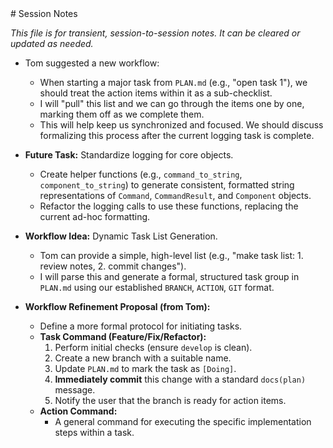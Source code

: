 <notes>
# Session Notes

*This file is for transient, session-to-session notes. It can be cleared or updated as needed.*

- Tom suggested a new workflow:
  - When starting a major task from `PLAN.md` (e.g., "open task 1"), we should treat the action items within it as a sub-checklist.
  - I will "pull" this list and we can go through the items one by one, marking them off as we complete them.
  - This will help keep us synchronized and focused. We should discuss formalizing this process after the current logging task is complete.

- **Future Task:** Standardize logging for core objects.
  - Create helper functions (e.g., `command_to_string`, `component_to_string`) to generate consistent, formatted string representations of `Command`, `CommandResult`, and `Component` objects.
  - Refactor the logging calls to use these functions, replacing the current ad-hoc formatting.

- **Workflow Idea:** Dynamic Task List Generation.
  - Tom can provide a simple, high-level list (e.g., "make task list: 1. review notes, 2. commit changes").
  - I will parse this and generate a formal, structured task group in `PLAN.md` using our established `BRANCH`, `ACTION`, `GIT` format.

- **Workflow Refinement Proposal (from Tom):**
  - Define a more formal protocol for initiating tasks.
  - **Task Command (Feature/Fix/Refactor):**
    1. Perform initial checks (ensure `develop` is clean).
    2. Create a new branch with a suitable name.
    3. Update `PLAN.md` to mark the task as `[Doing]`.
    4. **Immediately commit** this change with a standard `docs(plan)` message.
    5. Notify the user that the branch is ready for action items.
  - **Action Command:**
    - A general command for executing the specific implementation steps within a task.
</notes>
